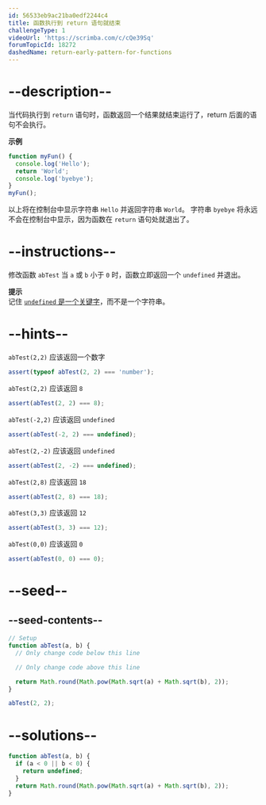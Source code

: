 ```yaml
---
id: 56533eb9ac21ba0edf2244c4
title: 函数执行到 return 语句就结束
challengeType: 1
videoUrl: 'https://scrimba.com/c/cQe39Sq'
forumTopicId: 18272
dashedName: return-early-pattern-for-functions
---
```


# --description--

当代码执行到 `return` 语句时，函数返回一个结果就结束运行了，return 后面的语句不会执行。

**示例**

```js
function myFun() {
  console.log('Hello');
  return 'World';
  console.log('byebye');
}
myFun();
```

以上将在控制台中显示字符串 `Hello` 并返回字符串 `World`。 字符串 `byebye` 将永远不会在控制台中显示，因为函数在 `return` 语句处就退出了。

# --instructions--

修改函数 `abTest` 当 `a` 或 `b` 小于 `0` 时，函数立即返回一个 `undefined` 并退出。

**提示**  
记住 [`undefined` 是一个关键字](/javascript-algorithms-and-data-structures/basic-javascript/understanding-uninitialized-variables)，而不是一个字符串。

# --hints--

`abTest(2,2)` 应该返回一个数字

```js
assert(typeof abTest(2, 2) === 'number');
```

`abTest(2,2)` 应该返回 `8`

```js
assert(abTest(2, 2) === 8);
```

`abTest(-2,2)` 应该返回 `undefined`

```js
assert(abTest(-2, 2) === undefined);
```

`abTest(2,-2)` 应该返回 `undefined`

```js
assert(abTest(2, -2) === undefined);
```

`abTest(2,8)` 应该返回 `18`

```js
assert(abTest(2, 8) === 18);
```

`abTest(3,3)` 应该返回 `12`

```js
assert(abTest(3, 3) === 12);
```

`abTest(0,0)` 应该返回 `0`

```js
assert(abTest(0, 0) === 0);
```

# --seed--

## --seed-contents--

```js
// Setup
function abTest(a, b) {
  // Only change code below this line

  // Only change code above this line

  return Math.round(Math.pow(Math.sqrt(a) + Math.sqrt(b), 2));
}

abTest(2, 2);
```

# --solutions--

```js
function abTest(a, b) {
  if (a < 0 || b < 0) {
    return undefined;
  }
  return Math.round(Math.pow(Math.sqrt(a) + Math.sqrt(b), 2));
}
```

